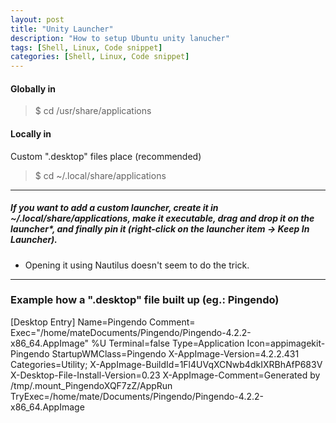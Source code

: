 ```yaml
---
layout: post
title: "Unity Launcher"
description: "How to setup Ubuntu unity lanucher"
tags: [Shell, Linux, Code snippet]
categories: [Shell, Linux, Code snippet]
---
```



#### Globally in
>$ cd /usr/share/applications

#### Locally in
Custom ".desktop" files place (recommended)
>$ cd ~/.local/share/applications

---

#####  If you want to add a custom launcher, create it in ~/.local/share/applications, make it executable, drag and drop it on the launcher*, and finally pin it (right-click on the launcher item → Keep In Launcher).

* Opening it using Nautilus doesn't seem to do the trick. 

---

### Example how a ".desktop" file built up (eg.: Pingendo)

[Desktop Entry]
Name=Pingendo
Comment=
Exec="/home/mateDocuments/Pingendo/Pingendo-4.2.2-x86_64.AppImage" %U
Terminal=false
Type=Application
Icon=appimagekit-Pingendo
StartupWMClass=Pingendo
X-AppImage-Version=4.2.2.431
Categories=Utility;
X-AppImage-BuildId=1Fl4UVqXCNwb4dkIXRBhAfP683V
X-Desktop-File-Install-Version=0.23
X-AppImage-Comment=Generated by /tmp/.mount_PingendoXQF7zZ/AppRun
TryExec=/home/mate/Documents/Pingendo/Pingendo-4.2.2-x86_64.AppImage


